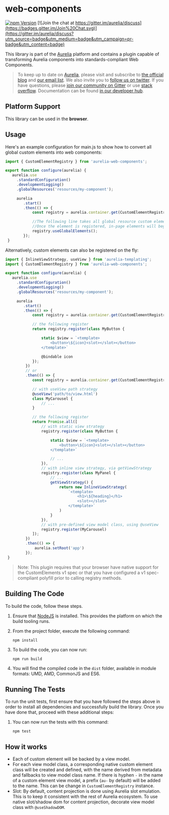 # web-components

[![npm Version](https://img.shields.io/npm/v/aurelia-web-components.svg)](https://www.npmjs.com/package/aurelia-web-components)
[![Join the chat at https://gitter.im/aurelia/discuss](https://badges.gitter.im/Join%20Chat.svg)](https://gitter.im/aurelia/discuss?utm_source=badge&utm_medium=badge&utm_campaign=pr-badge&utm_content=badge)

This library is part of the [Aurelia](http://www.aurelia.io/) platform and contains a plugin capable of transforming Aurelia components into standards-compliant Web Components.

> To keep up to date on [Aurelia](http://www.aurelia.io/), please visit and subscribe to [the official blog](http://aurelia.io/blog) and [our email list](http://eepurl.com/ces50j). We also invite you to [follow us on twitter](https://twitter.com/aureliaeffect). If you have questions, please [join our community on Gitter](https://gitter.im/aurelia/discuss) or use [stack overflow](http://stackoverflow.com/search?q=aurelia). Documentation can be found [in our developer hub](http://aurelia.io/docs).

## Platform Support

This library can be used in the **browser**.

## Usage

Here's an example configuration for main.js to show how to convert all global custom elements into web components:

```JavaScript
import { CustomElementRegistry } from 'aurelia-web-components';

export function configure(aurelia) {
   aurelia.use
     .standardConfiguration()
     .developmentLogging()
     .globalResources('resources/my-component');

	 aurelia
	 	.start()
	 	.then(() => {
			const registry = aurelia.container.get(CustomElementRegistry);

			//The following line takes all global resource custom elements and registers them as web components.
			//Once the element is registered, in-page elements will begin rendering.
			registry.useGlobalElements();
		});
 }
```

Alternatively, custom elements can also be registered on the fly:

```JavaScript
import { InlineViewStrategy, useView } from 'aurelia-templating';
import { CustomElementRegistry } from 'aurelia-web-components';

export function configure(aurelia) {
   aurelia.use
     .standardConfiguration()
     .developmentLogging()
     .globalResources('resources/my-component');

	 aurelia
	 	.start()
	 	.then(() => {
			const registry = aurelia.container.get(CustomElementRegistry);

			// the following register 
			return registry.register(class MyButton {

				static $view = `<template>
					<button>\${icon}<slot></slot></button>
				</template>`

				@bindable icon
			});
		 })
		 // or
		 .then(() => {
			const registry = aurelia.container.get(CustomElementRegistry);

			// with useView path strategy
			@useView('path/to/view.html')
			class MyCarousel {
				// ...
			}

			// the following register 
			return Promise.all([
				// with static view strategy
				registry.register(class MyButton {

					static $view = `<template>
						<button>\${icon}<slot></slot></button>
					</template>`

					// ...
				}),
				// with inline view strategy, via getViewStrategy
				registry.register(class MyPanel {
					// ...
					getViewStrategy() {
						return new InlineViewStrategy(
							`<template>
								<h1>\${heading}</h1>
								<slot></slot>
							</template>`
						)
					}
				}),
				// with pre-defined view model class, using @useView
				registry.register(MyCarousel)
			]);
		 })
		 .then(() => {
			 aurelia.setRoot('app')
		 });
 }
```

> Note: This plugin requires that your browser have native support for the CustomElements v1 spec or that you have configured a v1 spec-compliant polyfill prior to calling registry methods.

## Building The Code

To build the code, follow these steps.

1. Ensure that [NodeJS](http://nodejs.org/) is installed. This provides the platform on which the build tooling runs.
2. From the project folder, execute the following command:

	```shell
	npm install
	```
3. To build the code, you can now run:

	```shell
	npm run build
	```
5. You will find the compiled code in the `dist` folder, available in module formats: UMD, AMD, CommonJS and ES6.

## Running The Tests

To run the unit tests, first ensure that you have followed the steps above in order to install all dependencies and successfully build the library. Once you have done that, proceed with these additional steps:

1. You can now run the tests with this command:

	```shell
	npm test
	```


## How it works

* Each of custom element will be backed by a view model.
* For each view model class, a corresponding native custom element class will be created and defined, with the name derived from metadata and fallbacks to view model class name. If there is hyphen `-` in the name of a custom element view model, a prefix (`au-` by default) will be added to the name. This can be change in `CustomElementRegistry` instance.
* Slot: By default, content projection is done using Aurelia slot emulation. This is to keep it consistent with the rest of Aurelia ecosystem. To use native slot/shadow dom for content projection, decorate view model class with `@useShadowDOM`.
